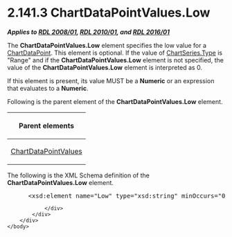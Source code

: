 <html dir="LTR" xmlns:mshelp="http://msdn.microsoft.com/mshelp" xmlns:ddue="http://ddue.schemas.microsoft.com/authoring/2003/5" xmlns:xlink="http://www.w3.org/1999/xlink" xmlns:tool="http://www.microsoft.com/tooltip">
    <head>
        <meta http-equiv="Content-Type" content="text/html; CHARSET=utf-8"></meta>
        <meta name="save" content="history"></meta>
        <title>2.141.3 ChartDataPointValues.Low</title>
        <xml>
            <mshelp:toctitle title="2.141.3 ChartDataPointValues.Low"></mshelp:toctitle>
            <mshelp:rltitle title="[MS-RDL]: ChartDataPointValues.Low"></mshelp:rltitle>
            <mshelp:keyword index="A" term="45e93140-10ef-4e38-bacf-731831ce6587"></mshelp:keyword>
            <mshelp:attr name="DCSext.ContentType" value="open specification"></mshelp:attr>
            <mshelp:attr name="AssetID" value="45e93140-10ef-4e38-bacf-731831ce6587"></mshelp:attr>
            <mshelp:attr name="TopicType" value="kbRef"></mshelp:attr>
            <mshelp:attr name="DCSext.Title" value="[MS-RDL]: ChartDataPointValues.Low" />
        </xml>
    </head>
    <body>
        <div id="header">
            <h1 class="heading">2.141.3 ChartDataPointValues.Low</h1>
        </div>
        <div id="mainSection">
            <div id="mainBody">
                <div id="allHistory" class="saveHistory"></div>
                <div id="sectionSection0" class="section" name="collapseableSection">
                    

<p><b><i>Applies to </i></b><a href="1e855f94-4617-47e4-b89e-0856c6cb420f.html"><b><i>RDL 2008/01</i></b></a><b><i>,
</i></b><a href="3428e690-a348-4ec7-8a6a-8efb42d2cdee.html"><b><i>RDL 2010/01</i></b></a><b><i>,
and </i></b><a href="52ce3983-2bfc-4e72-9359-42aaf5fe4509.html"><b><i>RDL 2016/01</i></b></a></p>

<p>The <b>ChartDataPointValues.Low</b> element specifies the
low value for a <a href="86cf2a9b-4610-4ffe-8fff-16480a7bf6a4.html">ChartDataPoint</a>.
This element is optional. If the value of <a href="d4c74852-ecd9-4eb7-90ae-705a369963fe.html">ChartSeries.Type</a> is
&quot;Range&quot; and if the <b>ChartDataPointValues.Low</b> element is not
specified, the value of the <b>ChartDataPointValues.Low</b> element is
interpreted as 0.</p>

<p>If this element is present, its value MUST be a <b>Numeric</b>
or an expression that evaluates to a <b>Numeric</b>.</p>

<p>Following is the parent element of the <b>ChartDataPointValues.Low</b>
element.</p>

<table>
 <thead>
  <tr>
   <th>
   <p>Parent elements</p>
   </th>
  </tr>
 </thead>
 <tr>
  <td>
  <p><a href="363590aa-46c3-499a-927f-a6495a0b1ab6.html">ChartDataPointValues</a></p>
  </td>
 </tr>
</table>

<p>The following is the XML Schema definition of the <b>ChartDataPointValues.Low</b>
element.           </p>

<dl>
<dd>
<div><pre> &lt;xsd:element name=&quot;Low&quot; type=&quot;xsd:string&quot; minOccurs=&quot;0&quot; /&gt;
</pre></div>
</dd></dl>


                </div>
            </div>
        </div>
    </body>
</html>
